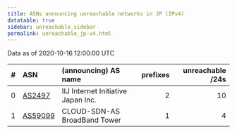```yaml
---
title: ASNs announcing unreachable networks in JP (IPv4)
datatable: true
sidebar: unreachable_sidebar
permalink: unreachable_jp-v4.html
---
```


Data as of 2020-10-16 12:00:00 UTC


<div class="datatable-begin"></div>

|   # | ASN                                    | (announcing) AS name               |   prefixes |   unreachable /24s |
|----:|:---------------------------------------|:-----------------------------------|-----------:|-------------------:|
|   0 | [AS2497](unreachable_AS2497-v4.html)   | IIJ Internet Initiative Japan Inc. |          2 |                 10 |
|   1 | [AS59099](unreachable_AS59099-v4.html) | CLOUD-SDN-AS BroadBand Tower       |          1 |                  4 |

<div class="datatable-end"></div>